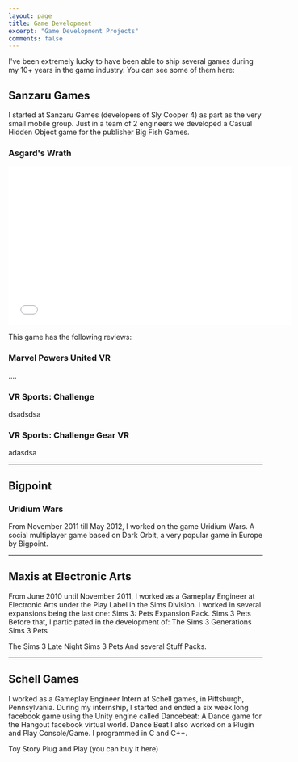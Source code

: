 ```yaml
---
layout: page
title: Game Development
excerpt: "Game Development Projects"
comments: false
---
```

I've been extremely lucky to have been able to ship several games during my 10+ years in the game industry. You can see some of them here:


## Sanzaru Games
I started at Sanzaru Games (developers of Sly Cooper 4) as part as the very small mobile group. Just in a team of 2 engineers we developed a Casual Hidden Object game for the publisher Big Fish Games.

### Asgard's Wrath

<iframe width="560" height="315" src="//www.youtube.com/watch?v=d5a4nWtbVyY"  frameborder="0"> </iframe>

This game has the following reviews:

### Marvel Powers United VR

....

### VR Sports: Challenge
dsadsdsa

### VR Sports: Challenge Gear VR
adasdsa

----

## Bigpoint

### Uridium Wars

From November 2011 till May 2012, I worked on the game Uridium Wars. A social multiplayer game based on Dark Orbit, a very popular game in Europe by Bigpoint.

----

## Maxis at Electronic Arts
From June 2010 until November 2011, I worked as a Gameplay Engineer at Electronic Arts under the Play Label in the Sims Division.
I worked in several expansions being the last one:  Sims 3: Pets Expansion Pack.
Sims 3 Pets
Before that, I participated in the development of:
The Sims 3 Generations
Sims 3 Pets

The Sims 3 Late Night
Sims 3 Pets
And several Stuff Packs.

----

## Schell Games

I worked as a Gameplay Engineer Intern at Schell games, in Pittsburgh, Pennsylvania. During my internship, I started and ended a six week long facebook game using the Unity engine called Dancebeat: A Dance game for the Hangout facebook virtual world.
Dance Beat
I also worked on a Plugin and Play Console/Game. I programmed in C and C++.

Toy Story Plug and Play
(you can buy it here)

